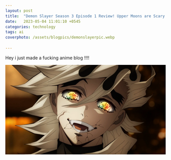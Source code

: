 ```yaml
---
layout: post
title:  "Demon Slayer Season 3 Episode 1 Review! Upper Moons are Scary."
date:   2023-05-04 11:01:10 +0545
categories: technology 
tags: ai
coverphoto: /assets/blogpics/demonslayerpic.webp

---
```


Hey i just made a fucking anime blog !!!!

![My helpful screenshot](/assets/blogpics/demonslayerpic.webp)